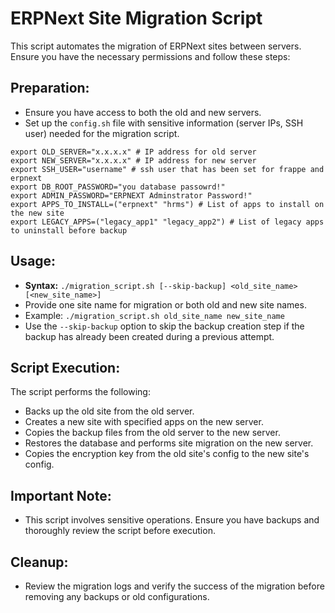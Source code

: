# ERPNext Site Migration Script

This script automates the migration of ERPNext sites between servers. Ensure you have the necessary permissions and follow these steps:

## Preparation:
- Ensure you have access to both the old and new servers.
- Set up the `config.sh` file with sensitive information (server IPs, SSH user) needed for the migration script.

```
export OLD_SERVER="x.x.x.x" # IP address for old server
export NEW_SERVER="x.x.x.x" # IP address for new server
export SSH_USER="username" # ssh user that has been set for frappe and erpnext
export DB_ROOT_PASSWORD="you database passowrd!"
export ADMIN_PASSWORD="ERPNEXT Adminstrator Password!"
export APPS_TO_INSTALL=("erpnext" "hrms") # List of apps to install on the new site
export LEGACY_APPS=("legacy_app1" "legacy_app2") # List of legacy apps to uninstall before backup
```

## Usage:
- **Syntax:** `./migration_script.sh [--skip-backup] <old_site_name> [<new_site_name>]`
- Provide one site name for migration or both old and new site names.
- Example: `./migration_script.sh old_site_name new_site_name`
- Use the `--skip-backup` option to skip the backup creation step if the backup has already been created during a previous attempt.

## Script Execution:
The script performs the following:
- Backs up the old site from the old server.
- Creates a new site with specified apps on the new server.
- Copies the backup files from the old server to the new server.
- Restores the database and performs site migration on the new server.
- Copies the encryption key from the old site's config to the new site's config.

## Important Note:
- This script involves sensitive operations. Ensure you have backups and thoroughly review the script before execution.

## Cleanup:
- Review the migration logs and verify the success of the migration before removing any backups or old configurations.
